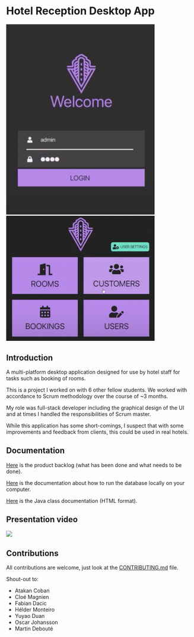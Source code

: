# Hotel Reception Desktop App
<img src="demo_assets/login.jpeg" width="400"/> 
<img src="demo_assets/main_menu.jpeg" width="400"/>

## Introduction
A multi-platform desktop application designed for use by hotel staff for tasks such as booking of rooms.

This is a project I worked on with 6 other fellow students. We worked with accordance to Scrum
methodology over the course of ~3 months. 

My role was full-stack 
developer including the graphical design of the UI and at times I handled the responsibilities
of Scrum master. 

While this application has some short-comings, I suspect that with some improvements
and feedback from clients, this could be used in real hotels.

## Documentation

[Here](./docs/PRODUCT_BACKLOG.md) is the product backlog (what has been done and what needs to be done).

[Here](./mysql/README.md) is the documentation about how to run the database locally on your computer.

[Here](./javadoc) is the Java class documentation (HTML format).


## Presentation video

[![](https://img.youtube.com/vi/1qv8eVaBc-4/0.jpg)](https://www.youtube.com/watch?v=1qv8eVaBc-4 "App presentation")


## Contributions

All contributions are welcome, just look at the [CONTRIBUTING.md](./CONTRIBUTING.md) file.

Shout-out to:
* Atakan Coban
* Cloé Magnien
* Fabian Dacic
* Hélder Monteiro
* Yuyao Duan
* Oscar Johansson
* Martin Debouté
